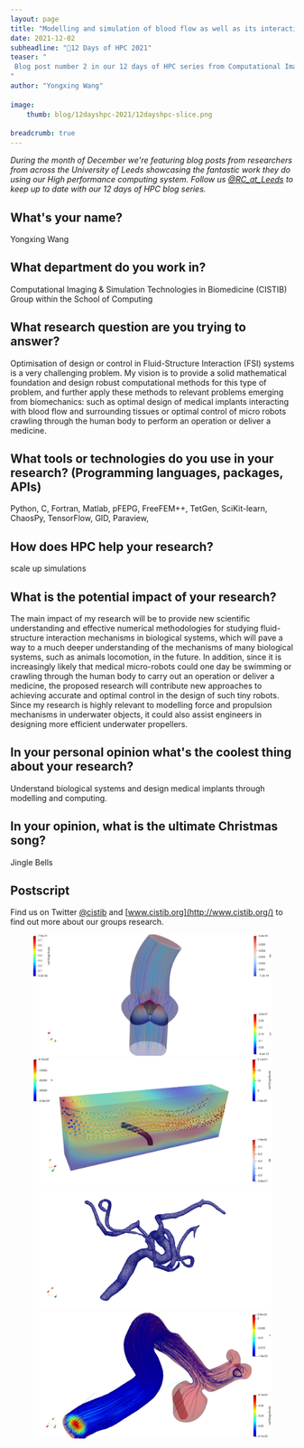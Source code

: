 ```yaml
---
layout: page
title: "Modelling and simulation of blood flow as well as its interaction with surrounding tissues and medical implants"
date: 2021-12-02
subheadline: "🎄12 Days of HPC 2021"
teaser: "
 Blog post number 2 in our 12 days of HPC series from Computational Imaging & Simulation Technologies in Biomedicine (CISTIB) Group within the School of Computing!
"
author: "Yongxing Wang"

image:
    thumb: blog/12dayshpc-2021/12dayshpc-slice.png

breadcrumb: true
---
```


_During the month of December we're featuring blog posts from researchers from across the University of Leeds showcasing the fantastic work they do using our High performance computing system. Follow us [@RC_at_Leeds](https://twitter.com/RC_at_leeds) to keep up to date with our 12 days of HPC blog series._

## What's your name?

Yongxing Wang

## What department do you work in?

Computational Imaging & Simulation Technologies in Biomedicine (CISTIB) Group within the School of Computing

## What research question are you trying to answer?

Optimisation of design or control in Fluid-Structure Interaction (FSI) systems is a very challenging problem. My vision is to provide a solid mathematical foundation and design robust computational methods for this type of problem, and further apply these methods to relevant problems emerging from biomechanics: such as optimal design of medical implants interacting with blood flow and surrounding tissues or optimal control of micro robots crawling through the human body to perform an operation or deliver a medicine.

## What tools or technologies do you use in your research? (Programming languages, packages, APIs)

Python, C, Fortran, Matlab, pFEPG, FreeFEM++, TetGen, SciKit-learn, ChaosPy, TensorFlow, GID, Paraview, 

## How does HPC help your research?

scale up simulations

## What is the potential impact of your research?

The main impact of my research will be to provide new scientific understanding and effective numerical methodologies for studying fluid-structure interaction mechanisms in biological systems, which will pave a way to a much deeper understanding of the mechanisms of many biological systems, such as animals locomotion, in the future. In addition, since it is increasingly likely that medical micro-robots could one day be swimming or crawling through the human body to carry out an operation or deliver a medicine, the proposed research will contribute new approaches to achieving accurate and optimal control in the design of such tiny robots. Since my research is highly relevant to modelling force and propulsion mechanisms in underwater objects, it could also assist engineers in designing more efficient underwater propellers.

## In your personal opinion what's the coolest thing about your research?

Understand biological systems and design medical implants through modelling and computing.



## In your opinion, what is the ultimate Christmas song?

Jingle Bells

## Postscript

Find us on Twitter [@cistib](https://twitter.com/cistib?lang=en) and [www.cistib.org](http://www.cistib.org/) to find out more about our groups research.

  


<figure>
<div class='column'>


  <div class='row'>
    <img src="/images/blog/12dayshpc-2021/valve_opening3d_Wang_Yongxing.png"
    alt="" />
    
  </div>


  <div class='row'>
    <img src="/images/blog/12dayshpc-2021/oscillating_cylinder_Wang_Yongxing.png"
    alt="" />
    
  </div>


  <div class='row'>
    <img src="/images/blog/12dayshpc-2021/vessel_meshing_Wang_Yongxing.png"
    alt="" />
    
  </div>


  <div class='row'>
    <img src="/images/blog/12dayshpc-2021/bood_flow_aneurysm_Wang_Yongxing.png"
    alt="" />
    
  </div>

</div>

</figure>
